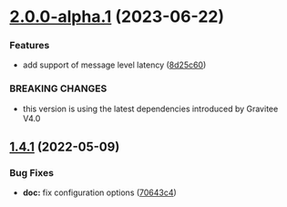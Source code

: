 # [2.0.0-alpha.1](https://github.com/gravitee-io/gravitee-policy-latency/compare/1.4.1...2.0.0-alpha.1) (2023-06-22)


### Features

* add support of message level latency ([8d25c60](https://github.com/gravitee-io/gravitee-policy-latency/commit/8d25c604752a9b06edfe9e9ac9e82992f2b35547))


### BREAKING CHANGES

* this version is using the latest dependencies introduced by Gravitee V4.0

## [1.4.1](https://github.com/gravitee-io/gravitee-policy-latency/compare/1.4.0...1.4.1) (2022-05-09)


### Bug Fixes

* **doc:** fix configuration options ([70643c4](https://github.com/gravitee-io/gravitee-policy-latency/commit/70643c4a44f82c8997cc81cd6c8a117c2df74266))
